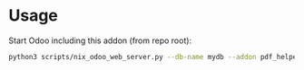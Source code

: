 # Usage

Start Odoo including this addon (from repo root):

```bash
python3 scripts/nix_odoo_web_server.py --db-name mydb --addon pdf_helper
```
